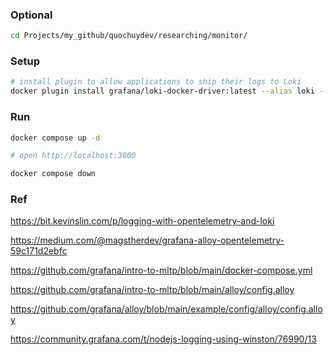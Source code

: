### Optional

```bash
cd Projects/my_github/quochuydev/researching/monitor/
```

### Setup

```bash
# install plugin to allow applications to ship their logs to Loki
docker plugin install grafana/loki-docker-driver:latest --alias loki --grant-all-permissions
```

### Run

```bash
docker compose up -d

# open http://localhost:3000

docker compose down
```

### Ref

https://bit.kevinslin.com/p/logging-with-opentelemetry-and-loki

https://medium.com/@magstherdev/grafana-alloy-opentelemetry-59c171d2ebfc

https://github.com/grafana/intro-to-mltp/blob/main/docker-compose.yml

https://github.com/grafana/intro-to-mltp/blob/main/alloy/config.alloy

https://github.com/grafana/alloy/blob/main/example/config/alloy/config.alloy

https://community.grafana.com/t/nodejs-logging-using-winston/76990/13
